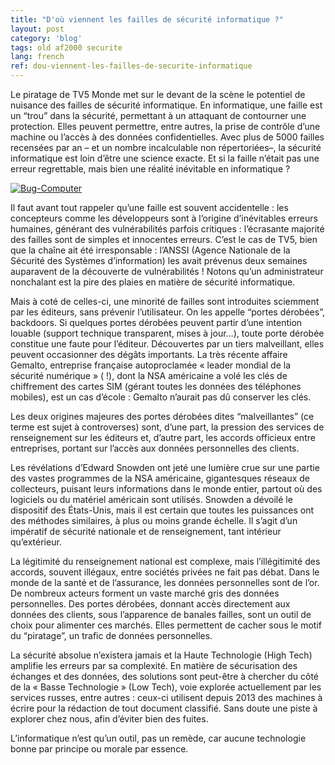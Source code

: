 ```yaml
---
title: "D'où viennent les failles de sécurité informatique ?"
layout: post
category: 'blog'
tags: old af2000 securite
lang: french
ref: dou-viennent-les-failles-de-securite-informatique
---
```


Le piratage de TV5 Monde met sur le devant de la scène le potentiel de nuisance des failles de sécurité informatique. En informatique, une faille est un “trou” dans la sécurité, permettant à un attaquant de contourner une protection. Elles peuvent permettre, entre autres, la prise de contrôle d’une machine ou l’accès à des données confidentielles. Avec plus de 5000 failles recensées par an – et un nombre incalculable non répertoriées–, la sécurité informatique est loin d’être une science exacte. Et si la faille n’était pas une erreur regrettable, mais bien une réalité inévitable en informatique ?

[![Bug-Computer](http://blog.enzosandre.fr/wp-content/uploads/2015/04/Bug-Computer.jpg)](http://blog.enzosandre.fr/wp-content/uploads/2015/04/Bug-Computer.jpg)

Il faut avant tout rappeler qu’une faille est souvent accidentelle : les concepteurs comme les développeurs sont à l’origine d’inévitables erreurs humaines, générant des vulnérabilités parfois critiques : l’écrasante majorité des failles sont de simples et innocentes erreurs. C’est le cas de TV5, bien que la chaîne ait été irresponsable : l’ANSSI (Agence Nationale de la Sécurité des Systèmes d’information) les avait prévenus deux semaines auparavent de la découverte de vulnérabilités ! Notons qu’un administrateur nonchalant est la pire des plaies en matière de sécurité informatique.

Mais à coté de celles-ci, une minorité de failles sont introduites sciemment par les éditeurs, sans prévenir l’utilisateur. On les appelle “portes dérobées”, backdoors. Si quelques portes dérobées peuvent partir d’une intention louable (support technique transparent, mises à jour…), toute porte dérobée constitue une faute pour l’éditeur. Découvertes par un tiers malveillant, elles peuvent occasionner des dégâts importants. La très récente affaire Gemalto, entreprise française autoproclamée « leader mondial de la sécurité numérique » ( !), dont la NSA américaine a volé les clés de chiffrement des cartes SIM (gérant toutes les données des téléphones mobiles), est un cas d’école : Gemalto n’aurait pas dû conserver les clés.

Les deux origines majeures des portes dérobées dites “malveillantes” (ce terme est sujet à controverses) sont, d’une part, la pression des services de renseignement sur les éditeurs et, d’autre part, les accords officieux entre entreprises, portant sur l’accès aux données personnelles des clients.

Les révélations d’Edward Snowden ont jeté une lumière crue sur une partie des vastes programmes de la NSA américaine, gigantesques réseaux de collecteurs, puisant leurs informations dans le monde entier, partout où des logiciels ou du matériel américain sont utilisés. Snowden a dévoilé le dispositif des États-Unis, mais il est certain que toutes les puissances ont des méthodes similaires, à plus ou moins grande échelle. Il s’agit d’un impératif de sécurité nationale et de renseignement, tant intérieur qu’extérieur.

La légitimité du renseignement national est complexe, mais l’illégitimité des accords, souvent illégaux, entre sociétés privées ne fait pas débat. Dans le monde de la santé et de l’assurance, les données personnelles sont de l’or. De nombreux acteurs forment un vaste marché gris des données personnelles. Des portes dérobées, donnant accès directement aux données des clients, sous l’apparence de banales failles, sont un outil de choix pour alimenter ces marchés. Elles permettent de cacher sous le motif du “piratage”, un trafic de données personnelles.

La sécurité absolue n’existera jamais et la Haute Technologie (High Tech) amplifie les erreurs par sa complexité. En matière de sécurisation des échanges et des données, des solutions sont peut-être à chercher du côté de la « Basse Technologie » (Low Tech), voie explorée actuellement par les services russes, entre autres : ceux-ci utilisent depuis 2013 des machines à écrire pour la rédaction de tout document classifié. Sans doute une piste à explorer chez nous, afin d’éviter bien des fuites.

L’informatique n’est qu’un outil, pas un remède, car aucune technologie bonne par principe ou morale par essence.